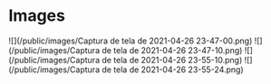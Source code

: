 # Images


![](/public/images/Captura de tela de 2021-04-26 23-47-00.png)
![](/public/images/Captura de tela de 2021-04-26 23-47-10.png)
![](/public/images/Captura de tela de 2021-04-26 23-55-10.png)
![](/public/images/Captura de tela de 2021-04-26 23-55-24.png)
